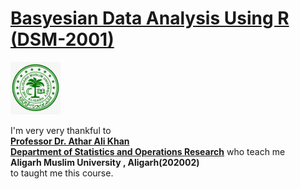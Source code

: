 # [**Basyesian Data Analysis Using R (DSM-2001)**](https://github.com/MohammadWasiq0786/Basyesian-Data-Analysis-Using-R)

![image](https://github.com/mohammadwasiq0/mohammadwasiq0/blob/main/amu_logo_resized.png)

I'm very very thankful to
<br>[**Professor Dr. Athar Ali Khan**](https://www.amu.ac.in/faculty/statistics-and-operations-research/athar-ali-khan) 
<br>[**Department of Statistics and Operations Research**](https://www.amu.ac.in/department/statistics-and-operations-research) who teach me <br>**Aligarh Muslim University , Aligarh(202002)**
<br>to taught me this course.
